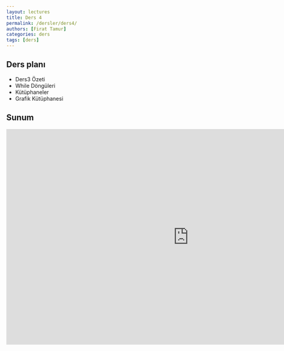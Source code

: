 ```yaml
---
layout: lectures
title: Ders 4
permalink: /dersler/ders4/
authors: [Firat Tamur]
categories: ders
tags: [ders]
---
```


## Ders planı
- Ders3 Özeti
- While Döngüleri
- Kütüphaneler
- Grafik Kütüphanesi

## Sunum
<iframe src="https://docs.google.com/presentation/d/e/2PACX-1vR0KEor4r1KgQQAMB3zOrt7BFb-mVtotPZ8yp6ai5LWFKvlvbCx_84jMRxP9KI4qkJQdUy8mD6xW_8y/embed?start=false&loop=true&delayms=3000" frameborder="0" width="960" height="569" allowfullscreen="true" mozallowfullscreen="true" webkitallowfullscreen="true"></iframe>

